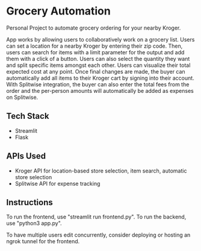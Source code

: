 # Grocery Automation
Personal Project to automate grocery ordering for your nearby Kroger.

App works by allowing users to collaboratively work on a grocery list. Users can set a location for a nearby Kroger by entering their zip code. Then, users can search for items with a limit parameter for the output and add them with a click of a button. Users can also select the quantity they want and split specific items amongst each other. Users can visualize their total expected cost at any point. Once final changes are made, the buyer can automatically add all items to their Kroger cart by signing into their account. With Splitwise integration, the buyer can also enter the total fees from the order and the per-person amounts will automatically be added as expenses on Splitwise.

## Tech Stack
- Streamlit
- Flask

## APIs Used
- Kroger API for location-based store selection, item search, automatic store selection
- Splitwise API for expense tracking

## Instructions
To run the frontend, use "streamlit run frontend.py".
To run the backend, use "python3 app.py".

To have multiple users edit concurrently, consider deploying or hosting an ngrok tunnel for the frontend.
